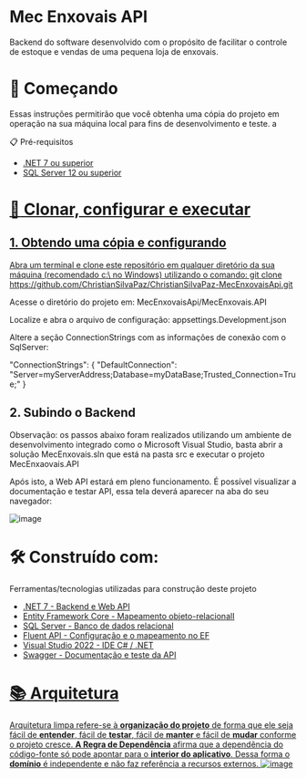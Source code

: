 # Mec Enxovais API

Backend do software desenvolvido com o propósito de facilitar o controle de estoque e vendas de uma pequena loja de enxovais.

# :rocket: Começando

Essas instruções permitirão que você obtenha uma cópia do projeto em operação na sua máquina local para fins de desenvolvimento e teste. a

:clipboard: Pré-requisitos

<ul>
  <li> <a href="https://dotnet.microsoft.com/pt-br/download/dotnet/7.0"> .NET 7 ou superior </li>
  <li> <a href="https://www.microsoft.com/pt-br/sql-server/sql-server-downloads"> SQL Server 12 ou superior </li>
</ul>

# :wrench: Clonar, configurar e executar

## 1. Obtendo uma cópia e configurando
Abra um terminal e clone este repositório em qualquer diretório da sua máquina (recomendado c:\ no Windows) utilizando o comando: git clone https://github.com/ChristianSilvaPaz/ChristianSilvaPaz-MecEnxovaisApi.git

Acesse o diretório do projeto em: MecEnxovaisApi/MecEnxovais.API

Localize e abra o arquivo de configuração: appsettings.Development.json

Altere a seção ConnectionStrings com as informações de conexão com o SqlServer:

"ConnectionStrings": {
"DefaultConnection": "Server=myServerAddress;Database=myDataBase;Trusted_Connection=True;"
}

## 2. Subindo o Backend
Observação: os passos abaixo foram realizados utilizando um ambiente de desenvolvimento integrado como o Microsoft Visual Studio, basta abrir a solução MecEnxovais.sln que está na pasta src e executar o projeto MecEnxaovais.API
  
Após isto, a Web API estará em pleno funcionamento. É possível visualizar a documentação e testar API, essa tela deverá aparecer na aba do seu navegador:
 
![image](https://github.com/ChristianSilvaPaz/ChristianSilvaPaz-MecEnxovaisApi/assets/62564760/443d920e-ff54-4653-be0d-bdaa05c1d84f)
  
# :hammer_and_wrench: Construído com:
Ferramentas/tecnologias utilizadas para construção deste projeto

  <ul>
    <li> <a href="https://dotnet.microsoft.com/pt-br/download/dotnet/7.0">.NET 7 - Backend e Web API</li>
    <li> <a href="https://learn.microsoft.com/pt-br/ef/core/">Entity Framework Core - Mapeamento objeto-relacionalI </li>
    <li> <a href="https://www.microsoft.com/pt-br/sql-server/sql-server-downloads">SQL Server - Banco de dados relacional</li>
    <li> <a href="https://learn.microsoft.com/pt-br/ef/ef6/modeling/code-first/fluent/types-and-properties"> Fluent API - Configuração e o mapeamento no EF</li>
    <li> <a href="https://visualstudio.microsoft.com/pt-br/vs/"> Visual Studio 2022 - IDE C# / .NET</li>
    <li> <a href="https://swagger.io/"> Swagger - Documentação e teste da API</li>
  </ul>

# :books: Arquitetura
Arquitetura limpa refere-se à **organização do projeto** de forma que ele seja fácil de **entender**, fácil de **testar**, fácil de **manter** e fácil de **mudar** conforme o projeto cresce.
**A Regra de Dependência** afirma que a dependência do código-fonte só pode apontar para o **interior do aplicativo**.
Dessa forma o **domínio** é independente e não faz referência a recursos externos.
![image](https://github.com/ChristianSilvaPaz/ChristianSilvaPaz-MecEnxovaisApi/assets/62564760/41abc3a3-adc4-4d01-9e4c-9d1d7a618569)

  



  



